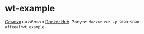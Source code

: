 # wt-example

[Ссылка](https://hub.docker.com/r/affeeal/wt_example) на образ в
[Docker Hub](https://hub.docker.com/). Запуск:
`docker run -p 9090:9090 affeeal/wt_example`.

